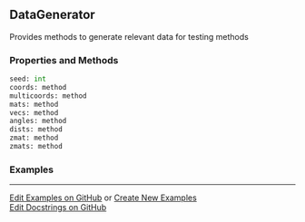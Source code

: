 ## <a id="Peeves.TestUtils.DataGenerator">DataGenerator</a>
Provides methods to generate relevant data for testing methods

### Properties and Methods
```python
seed: int
coords: method
multicoords: method
mats: method
vecs: method
angles: method
dists: method
zmat: method
zmats: method
```


### Examples


___

[Edit Examples on GitHub](https://github.com/McCoyGroup/References/edit/gh-pages/Documentation/examples/Peeves/TestUtils/DataGenerator.md) or 
[Create New Examples](https://github.com/McCoyGroup/References/new/gh-pages/?filename=Documentation/examples/Peeves/TestUtils/DataGenerator.md) <br/>
[Edit Docstrings on GitHub](https://github.com/McCoyGroup/Peeves/edit/master/TestUtils.py?message=Update%20Docs)